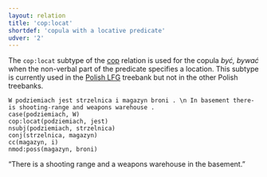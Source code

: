 ```yaml
---
layout: relation
title: 'cop:locat'
shortdef: 'copula with a locative predicate'
udver: '2'
---
```


The `cop:locat` subtype of the [cop]() relation is used for the copula _być, bywać_ when the
non-verbal part of the predicate specifies a location. This subtype is currently used in the
[Polish LFG](http://universaldependencies.org/treebanks/pl_lfg/index.html) treebank but not
in the other Polish treebanks.

~~~ sdparse
W podziemiach jest strzelnica i magazyn broni . \n In basement there-is shooting-range and weapons warehouse .
case(podziemiach, W)
cop:locat(podziemiach, jest)
nsubj(podziemiach, strzelnica)
conj(strzelnica, magazyn)
cc(magazyn, i)
nmod:poss(magazyn, broni)
~~~

“There is a shooting range and a weapons warehouse in the basement.”

<!-- Interlanguage links updated Ne 5. května 2024, 18:21:00 CEST -->
